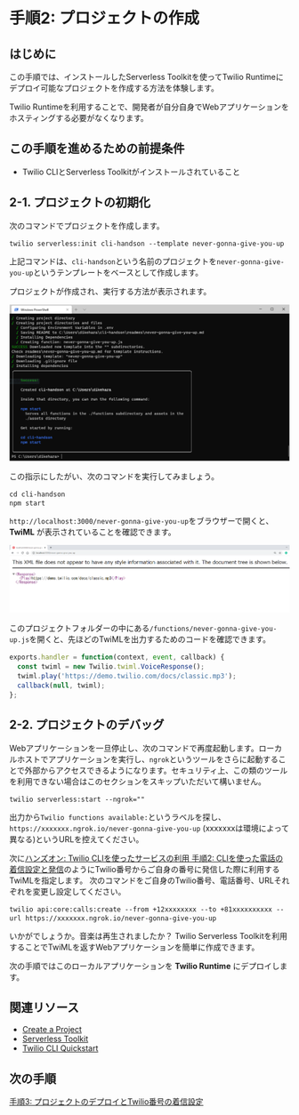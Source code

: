 #  手順2: プロジェクトの作成
## はじめに
この手順では、インストールしたServerless Toolkitを使ってTwilio Runtimeにデプロイ可能なプロジェクトを作成する方法を体験します。

Twilio Runtimeを利用することで、開発者が自分自身でWebアプリケーションをホスティングする必要がなくなります。

## この手順を進めるための前提条件
- Twilio CLIとServerless Toolkitがインストールされていること

## 2-1. プロジェクトの初期化

次のコマンドでプロジェクトを作成します。

```
twilio serverless:init cli-handson --template never-gonna-give-you-up
```

上記コマンドは、`cli-handson`という名前のプロジェクトを`never-gonna-give-you-up`というテンプレートをベースとして作成します。

プロジェクトが作成され、実行する方法が表示されます。

![Serverless - ローカル実行](../assets/03-serverless-local.png)

この指示にしたがい、次のコマンドを実行してみましょう。

```
cd cli-handson
npm start
```
`http://localhost:3000/never-gonna-give-you-up`をブラウザーで開くと、__TwiML__ が表示されていることを確認できます。

![Serverless - twiml](../assets/03-serverless-twiml.png)

このプロジェクトフォルダーの中にある`/functions/never-gonna-give-you-up.js`を開くと、先ほどのTwiMLを出力するためのコードを確認できます。

```js
exports.handler = function(context, event, callback) {
  const twiml = new Twilio.twiml.VoiceResponse();
  twiml.play('https://demo.twilio.com/docs/classic.mp3');
  callback(null, twiml);
};
```

## 2-2. プロジェクトのデバッグ

Webアプリケーションを一旦停止し、次のコマンドで再度起動します。ローカルホストでアプリケーションを実行し、`ngrok`というツールをさらに起動することで外部からアクセスできるようになります。セキュリティ上、この類のツールを利用できない場合はこのセクションをスキップいただいて構いません。

```
twilio serverless:start --ngrok=""
```
出力から`Twilio functions available:`というラベルを探し、`https://xxxxxxx.ngrok.io/never-gonna-give-you-up` (xxxxxxxは環境によって異なる)というURLを控えてください。

次に[ハンズオン: Twilio CLIを使ったサービスの利用 手順2: CLIを使った電話の着信設定と発信](../02-Use-Twilio-CLI/02-02-Voice.md#2-3-検証済み番号にtwilio番号から発信)のようにTwilio番号からご自身の番号に発信した際に利用するTwiMLを指定します。
次のコマンドをご自身のTwilio番号、電話番号、URLそれぞれを変更し設定してください。
```
twilio api:core:calls:create --from +12xxxxxxxx --to +81xxxxxxxxxx --url https://xxxxxxx.ngrok.io/never-gonna-give-you-up
```

いかがでしょうか。音楽は再生されましたか？ Twilio Serverless Toolkitを利用することでTwiMLを返すWebアプリケーションを簡単に作成できます。

次の手順ではこのローカルアプリケーションを __Twilio Runtime__ にデプロイします。


## 関連リソース

- [Create a Project](https://www.twilio.com/docs/labs/serverless-toolkit/general-usage#create-a-project)
- [Serverless Toolkit](https://www.twilio.com/docs/labs/serverless-toolkit)
- [Twilio CLI Quickstart](https://www.twilio.com/docs/twilio-cli/quickstart)



## 次の手順
[手順3: プロジェクトのデプロイとTwilio番号の着信設定](./03-03-Deploy.md)